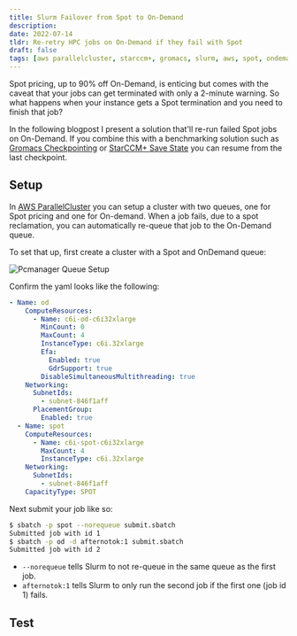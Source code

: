 ```yaml
---
title: Slurm Failover from Spot to On-Demand
description: 
date: 2022-07-14
tldr: Re-retry HPC jobs on On-Demand if they fail with Spot
draft: false
tags: [aws parallelcluster, starccm+, gromacs, slurm, aws, spot, ondemand]
---
```


Spot pricing, up to 90% off On-Demand, is enticing but comes with the caveat that your jobs can get terminated with only a 2-minute warning. So what happens when your instance gets a Spot termination and you need to finish that job?

In the following blogpost I present a solution that'll re-run failed Spot jobs on On-Demand. If you combine this with a benchmarking solution such as [Gromacs Checkpointing](https://aws.amazon.com/blogs/hpc/running-gromacs-on-spot-with-checkpointing/) or [StarCCM+ Save State](/posts/starccm-save-state.html) you can resume from the last checkpoint.

## Setup

In [AWS ParallelCluster](https://aws.amazon.com/hpc/parallelcluster/) you can setup a cluster with two queues, one for Spot pricing and one for On-demand. When a job fails, due to a spot reclamation, you can automatically re-queue that job to the On-Demand queue.

To set that up, first create a cluster with a Spot and OnDemand queue:

![Pcmanager Queue Setup](/img/spot-failover-ondemand/pcmanager-queues.png)

Confirm the yaml looks like the following:

```yaml
- Name: od
    ComputeResources:
      - Name: c6i-od-c6i32xlarge
        MinCount: 0
        MaxCount: 4
        InstanceType: c6i.32xlarge
        Efa:
          Enabled: true
          GdrSupport: true
        DisableSimultaneousMultithreading: true
    Networking:
      SubnetIds:
        - subnet-846f1aff
      PlacementGroup:
        Enabled: true
  - Name: spot
    ComputeResources:
      - Name: c6i-spot-c6i32xlarge
        MaxCount: 4
        InstanceType: c6i.32xlarge
    Networking:
      SubnetIds:
        - subnet-846f1aff
    CapacityType: SPOT
```

Next submit your job like so:

```bash
$ sbatch -p spot --norequeue submit.sbatch
Submitted job with id 1
$ sbatch -p od -d afternotok:1 submit.sbatch
Submitted job with id 2
```

* `--norequeue` tells Slurm to not re-queue in the same queue as the first job.
* `afternotok:1` tells Slurm to only run the second job if the first one (job id 1) fails.

## Test
